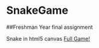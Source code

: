 # SnakeGame

##Freshman Year final assignment

Snake in html5 canvas
<a href="http://webdesign.digitalmediauconn.org/mrn11001/snake/">Full Game!</a>
